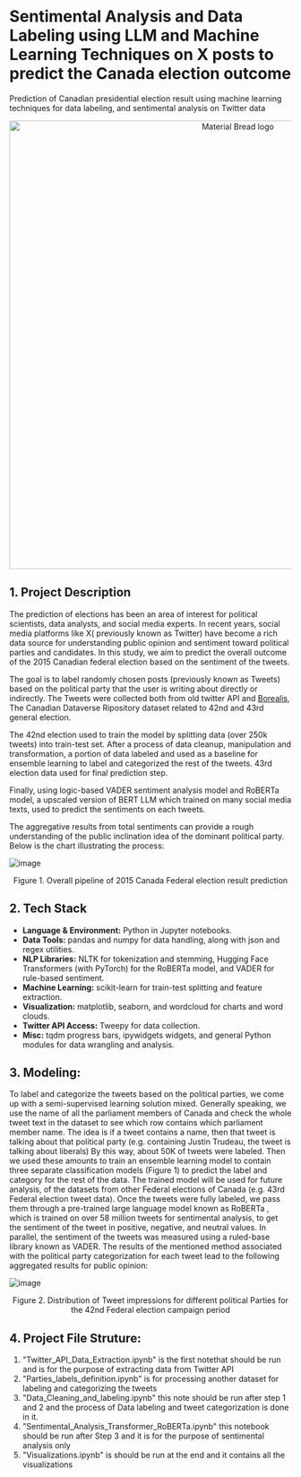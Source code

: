 # Sentimental Analysis and Data Labeling using LLM and Machine Learning Techniques on X posts to predict the Canada election outcome
Prediction of Canadian presidential election result using machine learning techniques for data labeling, and sentimental analysis on Twitter data

<p align="center">
    <img width="800" src="https://www.acto.ca/production/wp-content/uploads/2021/09/Federal-election-blog-image.png" alt="Material Bread logo">
</p>

## 1. Project Description
The prediction of elections has been an area of interest for political scientists, data analysts, and social media experts. In recent years, social media platforms like X( previously known as Twitter) have become a rich data source for understanding public opinion and sentiment toward political parties and candidates. In this study, we aim to predict the overall outcome of the 2015 Canadian federal election based on the sentiment of the tweets. 

The goal is to label randomly chosen posts (previously known as Tweets) based on the political party that the user is writing about directly or indirectly. The Tweets were collected both from old twitter API and [Borealis](https://borealisdata.ca/), The Canadian Dataverse Ripository dataset related to 42nd and 43rd general election.

The 42nd election used to train the model by splitting data (over 250k tweets) into train-test set. After a process of data cleanup, manipulation and transformation, a portion of data labeled and used as a baseline for ensemble learning to label and categorized the rest of the tweets. 43rd election data used for final prediction step.

Finally, using logic-based VADER sentiment analysis model and RoBERTa model, a upscaled version of BERT LLM which trained on many social media texts, used to predict the sentiments on each tweets.

The aggregative results from total sentiments can provide a rough understanding of the public inclination idea of the dominant political party.
Below is the chart illustrating the process:

![image](https://github.com/soroushr123/Twitter_Sentiment_Canada_Election/blob/main/Diagram.png) 
<p align="center"> Figure 1. Overall pipeline of 2015 Canada Federal election result prediction </p>

## 2. Tech Stack
- **Language & Environment:** Python in Jupyter notebooks.
- **Data Tools:** pandas and numpy for data handling, along with json and regex utilities.
- **NLP Libraries:** NLTK for tokenization and stemming, Hugging Face Transformers (with PyTorch) for the RoBERTa model, and VADER for rule-based sentiment.
- **Machine Learning:** scikit-learn for train-test splitting and feature extraction.
- **Visualization:** matplotlib, seaborn, and wordcloud for charts and word clouds.
- **Twitter API Access:** Tweepy for data collection.
- **Misc:** tqdm progress bars, ipywidgets widgets, and general Python modules for data wrangling and analysis.

## 3. Modeling:
To label and categorize the tweets based on the political parties, we come up with a semi-supervised  learning solution mixed. Generally speaking, we use the name of all the parliament members of Canada and check the whole tweet text in the dataset to see which row contains which parliament member name. The idea is if a tweet contains a name, then that tweet is talking about that political party (e.g. containing Justin Trudeau, the tweet is talking about liberals) By this way, about 50K of tweets were labeled. Then we used these amounts to train an ensemble learning model to contain three separate classification models (Figure 1) to predict the label and category for the rest of the data. The trained model will be used for future analysis, of the datasets from other Federal elections of Canada (e.g. 43rd Federal election tweet data).
Once the tweets were fully labeled, we pass them through a pre-trained large language model known as RoBERTa , which is trained on over 58 million tweets for sentimental analysis, to get the sentiment of the tweet in positive, negative, and neutral values. In parallel, the sentiment of the tweets was measured using a ruled-base library known as VADER. The results of the mentioned method associated with the political party categorization for each tweet lead to the following aggregated results for public opinion:

 ![image](https://github.com/soroushr123/Twitter_Sentiment_Canada_Election/blob/main/42nd_Impression_Density.png)
<p align="center"> Figure 2. Distribution of Tweet impressions for different political Parties for the 42nd Federal election campaign period </p>

## 4. Project File Struture:
1. "Twitter_API_Data_Extraction.ipynb" is the first notethat should be run and is for the purpose of extracting data from Twitter API
2. "Parties_labels_definition.ipynb" is for processing another dataset for labeling and categorizing the tweets
3. "Data_Cleaning_and_labeling.ipynb" this note should be run after step 1 and 2 and the process of Data labeling and tweet categorization is done in it.
4. "Sentimental_Analysis_Transformer_RoBERTa.ipynb" this notebook should be run after Step 3 and it is for the purpose of sentimental analysis only
5. "Visualizations.ipynb" is should be run at the end and it contains all the visualizations


